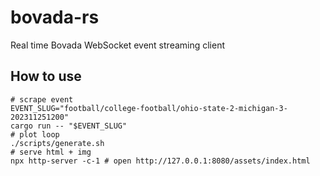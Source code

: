 # bovada-rs

Real time Bovada WebSocket event streaming client

## How to use

```shell
# scrape event
EVENT_SLUG="football/college-football/ohio-state-2-michigan-3-202311251200"
cargo run -- "$EVENT_SLUG"
# plot loop
./scripts/generate.sh
# serve html + img
npx http-server -c-1 # open http://127.0.0.1:8080/assets/index.html
```
